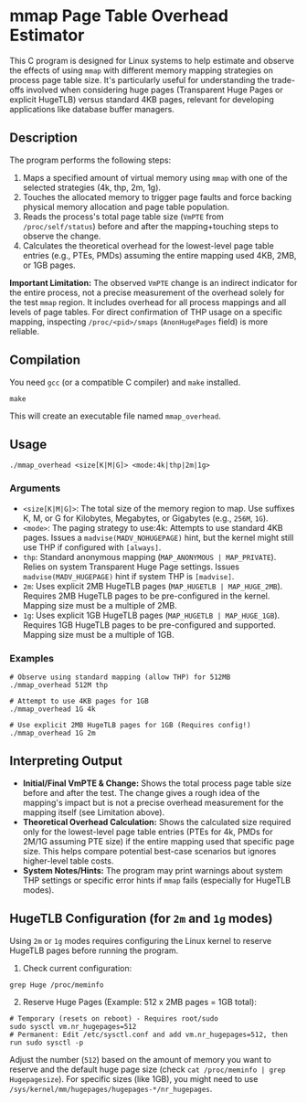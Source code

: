 # mmap Page Table Overhead Estimator

This C program is designed for Linux systems to help estimate and observe the effects of using `mmap` with different memory mapping strategies on process page table size. It's particularly useful for understanding the trade-offs involved when considering huge pages (Transparent Huge Pages or explicit HugeTLB) versus standard 4KB pages, relevant for developing applications like database buffer managers.

## Description 

The program performs the following steps:

1. Maps a specified amount of virtual memory using `mmap` with one of the selected strategies (4k, thp, 2m, 1g).
2. Touches the allocated memory to trigger page faults and force backing physical memory allocation and page table population.
3. Reads the process's total page table size (`VmPTE` from `/proc/self/status`) before and after the mapping+touching steps to observe the change.
4. Calculates the theoretical overhead for the lowest-level page table entries (e.g., PTEs, PMDs) assuming the entire mapping used 4KB, 2MB, or 1GB pages.

**Important Limitation:** The observed `VmPTE` change is an indirect indicator for the entire process, not a precise measurement of the overhead solely for the test `mmap` region. It includes overhead for all process mappings and all levels of page tables. For direct confirmation of THP usage on a specific mapping, inspecting `/proc/<pid>/smaps` (`AnonHugePages` field) is more reliable.

## Compilation

You need `gcc` (or a compatible C compiler) and `make` installed.
```
make
```

This will create an executable file named `mmap_overhead`.

## Usage

```
./mmap_overhead <size[K|M|G]> <mode:4k|thp|2m|1g>
```

### Arguments
- `<size[K|M|G]>`: The total size of the memory region to map. Use suffixes K, M, or G for Kilobytes, Megabytes, or Gigabytes (e.g., `256M`, `1G`).
- `<mode>`: The paging strategy to use:4k: Attempts to use standard 4KB pages. Issues a `madvise(MADV_NOHUGEPAGE)` hint, but the kernel might still use THP if configured with `[always]`.
- `thp`: Standard anonymous mapping (`MAP_ANONYMOUS | MAP_PRIVATE`). Relies on system Transparent Huge Page settings. Issues `madvise(MADV_HUGEPAGE)` hint if system THP is `[madvise]`.
- `2m`: Uses explicit 2MB HugeTLB pages (`MAP_HUGETLB | MAP_HUGE_2MB`). Requires 2MB HugeTLB pages to be pre-configured in the kernel. Mapping size must be a multiple of 2MB.
- `1g`: Uses explicit 1GB HugeTLB pages (`MAP_HUGETLB | MAP_HUGE_1GB`). Requires 1GB HugeTLB pages to be pre-configured and supported. Mapping size must be a multiple of 1GB.

### Examples

```
# Observe using standard mapping (allow THP) for 512MB
./mmap_overhead 512M thp

# Attempt to use 4KB pages for 1GB
./mmap_overhead 1G 4k

# Use explicit 2MB HugeTLB pages for 1GB (Requires config!)
./mmap_overhead 1G 2m
```
## Interpreting Output

- **Initial/Final VmPTE & Change:** Shows the total process page table size before and after the test. The change gives a rough idea of the mapping's impact but is not a precise overhead measurement for the mapping itself (see Limitation above).
- **Theoretical Overhead Calculation:** Shows the calculated size required only for the lowest-level page table entries (PTEs for 4k, PMDs for 2M/1G assuming PTE size) if the entire mapping used that specific page size. This helps compare potential best-case scenarios but ignores higher-level table costs.
- **System Notes/Hints:** The program may print warnings about system THP settings or specific error hints if `mmap` fails (especially for HugeTLB modes).

## HugeTLB Configuration (for `2m` and `1g` modes)

Using `2m` or `1g` modes requires configuring the Linux kernel to reserve HugeTLB pages before running the program.

1. Check current configuration:
```
grep Huge /proc/meminfo
```
2. Reserve Huge Pages (Example: 512 x 2MB pages = 1GB total):
```
# Temporary (resets on reboot) - Requires root/sudo
sudo sysctl vm.nr_hugepages=512
# Permanent: Edit /etc/sysctl.conf and add vm.nr_hugepages=512, then run sudo sysctl -p
```

Adjust the number (`512`) based on the amount of memory you want to reserve and the default huge page size (check `cat /proc/meminfo | grep Hugepagesize`). For specific sizes (like 1GB), you might need to use `/sys/kernel/mm/hugepages/hugepages-*/nr_hugepages`.
